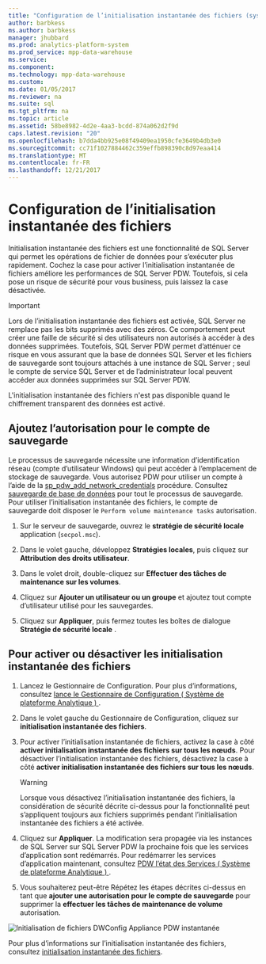 ```yaml
---
title: "Configuration de l’initialisation instantanée des fichiers (système de plateforme Analytique)"
author: barbkess
ms.author: barbkess
manager: jhubbard
ms.prod: analytics-platform-system
ms.prod_service: mpp-data-warehouse
ms.service: 
ms.component: 
ms.technology: mpp-data-warehouse
ms.custom: 
ms.date: 01/05/2017
ms.reviewer: na
ms.suite: sql
ms.tgt_pltfrm: na
ms.topic: article
ms.assetid: 58be8982-4d2e-4aa3-bcdd-874a062d2f9d
caps.latest.revision: "20"
ms.openlocfilehash: b7dda4bb925e08f49409ea1950cfe3649b4db3e0
ms.sourcegitcommit: cc71f1027884462c359effb898390c8d97eaa414
ms.translationtype: MT
ms.contentlocale: fr-FR
ms.lasthandoff: 12/21/2017
---
```

# <a name="instant-file-initialization-configuration"></a>Configuration de l’initialisation instantanée des fichiers
Initialisation instantanée des fichiers est une fonctionnalité de SQL Server qui permet les opérations de fichier de données pour s’exécuter plus rapidement. Cochez la case pour activer l’initialisation instantanée de fichiers améliore les performances de SQL Server PDW. Toutefois, si cela pose un risque de sécurité pour vous business, puis laissez la case désactivée.  
  
> [!IMPORTANT]  
> Lors de l’initialisation instantanée des fichiers est activée, SQL Server ne remplace pas les bits supprimés avec des zéros.  Ce comportement peut créer une faille de sécurité si des utilisateurs non autorisés à accéder à des données supprimées. Toutefois, SQL Server PDW permet d’atténuer ce risque en vous assurant que la base de données SQL Server et les fichiers de sauvegarde sont toujours attachés à une instance de SQL Server ; seul le compte de service SQL Server et de l’administrateur local peuvent accéder aux données supprimées sur SQL Server PDW.  
  
L'initialisation instantanée des fichiers n'est pas disponible quand le chiffrement transparent des données est activé.  
  
## <a name="add-permission-for-the-backup-account"></a>Ajoutez l’autorisation pour le compte de sauvegarde  
Le processus de sauvegarde nécessite une information d’identification réseau (compte d’utilisateur Windows) qui peut accéder à l’emplacement de stockage de sauvegarde. Vous autorisez PDW pour utiliser un compte à l’aide de la [sp_pdw_add_network_credentials](../relational-databases/system-stored-procedures/sp-pdw-add-network-credentials-sql-data-warehouse.md) procédure. Consultez [sauvegarde de base de données](../t-sql/statements/backup-database-parallel-data-warehouse.md) pour tout le processus de sauvegarde. Pour utiliser l’initialisation instantanée des fichiers, le compte de sauvegarde doit disposer le `Perform volume maintenance tasks` autorisation.  
  
1.  Sur le serveur de sauvegarde, ouvrez le **stratégie de sécurité locale** application (`secpol.msc`).  
  
2.  Dans le volet gauche, développez **Stratégies locales**, puis cliquez sur **Attribution des droits utilisateur**.  
  
3.  Dans le volet droit, double-cliquez sur **Effectuer des tâches de maintenance sur les volumes**.  
  
4.  Cliquez sur **Ajouter un utilisateur ou un groupe** et ajoutez tout compte d’utilisateur utilisé pour les sauvegardes.  
  
5.  Cliquez sur **Appliquer**, puis fermez toutes les boîtes de dialogue **Stratégie de sécurité locale** .  
  
## <a name="to-turn-instant-file-initialization-on-or-off"></a>Pour activer ou désactiver les initialisation instantanée des fichiers  
  
1.  Lancez le Gestionnaire de Configuration. Pour plus d’informations, consultez [lance le Gestionnaire de Configuration &#40; Système de plateforme Analytique &#41; ](launch-the-configuration-manager.md).  
  
2.  Dans le volet gauche du Gestionnaire de Configuration, cliquez sur **initialisation instantanée des fichiers**.  
  
3.  Pour activer l’initialisation instantanée de fichiers, activez la case à côté **activer initialisation instantanée des fichiers sur tous les nœuds**. Pour désactiver l’initialisation instantanée des fichiers, désactivez la case à côté **activer initialisation instantanée des fichiers sur tous les nœuds**.  
  
    > [!WARNING]  
    > Lorsque vous désactivez l’initialisation instantanée des fichiers, la considération de sécurité décrite ci-dessus pour la fonctionnalité peut s’appliquent toujours aux fichiers supprimés pendant l’initialisation instantanée des fichiers a été activée.  
  
4.  Cliquez sur **Appliquer**. La modification sera propagée via les instances de SQL Server sur SQL Server PDW la prochaine fois que les services d’application sont redémarrés. Pour redémarrer les services d’application maintenant, consultez [PDW l’état des Services &#40; Système de plateforme Analytique &#41; ](pdw-services-status.md).  
  
5.  Vous souhaiterez peut-être Répétez les étapes décrites ci-dessus en tant que **ajouter une autorisation pour le compte de sauvegarde** pour supprimer la **effectuer les tâches de maintenance de volume** autorisation.  
  
![Initialisation de fichiers DWConfig Appliance PDW instantanée](./media/instant-file-initialization-configuration/SQL_Server_PDW_DWConfig_ApplPDWInstant.png "SQL_Server_PDW_DWConfig_ApplPDWInstant")  
  
Pour plus d’informations sur l’initialisation instantanée des fichiers, consultez [initialisation instantanée des fichiers](http://technet.microsoft.com/en-us/library/ms175935(v=SQL.105).aspx).  
  
